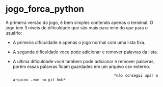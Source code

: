 # jogo_forca_python
A primeira versão do jogo, é bem simples contendo apenas o terminal.
O jogo tem 3 níveis de dificuldade que são mais para mim do que para o usuário:
  - A primeira dificuldade é apenas o jogo normal com uma lista fixa.
  - A segunda dificuldade voce pode adicionar e remover palavras da lista.
  - A ultima dificuldade você tambem pode adicionar e remover palavras, porém essas palavras ficam guardades em um arquivo csv externo.

                                                      *não consegui upar o arquivo .exe no git hub*
